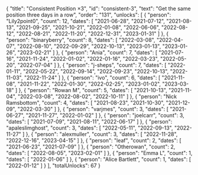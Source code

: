 {
  "title": "Consistent Position ×3",
  "id": "consistent-3",
  "text": "Get the same position three days in a row",
  "order": "131",
  "unlocks": [
    {
      "person": "Lily2point0",
      "count": 12,
      "dates": [
        "2021-06-28",
        "2021-07-12",
        "2021-08-13",
        "2021-09-25",
        "2021-10-21",
        "2022-01-08",
        "2022-06-06",
        "2022-08-12",
        "2022-08-21",
        "2022-11-20",
        "2022-12-31",
        "2023-01-31"
      ]
    },
    {
      "person": "binaryberry",
      "count": 8,
      "dates": [
        "2022-03-08",
        "2022-04-07",
        "2022-08-10",
        "2022-09-29",
        "2022-10-13",
        "2023-01-13",
        "2023-01-26",
        "2023-02-21"
      ]
    },
    {
      "person": "Ania",
      "count": 7,
      "dates": [
        "2021-07-16",
        "2021-11-24",
        "2022-01-02",
        "2022-01-16",
        "2022-03-23",
        "2022-05-20",
        "2022-07-04"
      ]
    },
    {
      "person": "j-sheps",
      "count": 7,
      "dates": [
        "2022-01-11",
        "2022-05-22",
        "2022-09-14",
        "2022-09-23",
        "2022-10-13",
        "2022-11-03",
        "2022-11-24"
      ]
    },
    {
      "person": "ivo",
      "count": 6,
      "dates": [
        "2021-11-08",
        "2021-11-22",
        "2022-01-30",
        "2022-02-25",
        "2023-01-02",
        "2023-03-18"
      ]
    },
    {
      "person": "Rowan M",
      "count": 5,
      "dates": [
        "2021-10-13",
        "2021-11-04",
        "2022-03-08",
        "2022-08-02",
        "2022-10-11"
      ]
    },
    {
      "person": "Nick Ramsbottom",
      "count": 4,
      "dates": [
        "2021-08-23",
        "2021-10-30",
        "2021-12-09",
        "2022-03-30"
      ]
    },
    {
      "person": "varjmes",
      "count": 3,
      "dates": [
        "2021-06-27",
        "2021-11-27",
        "2022-01-02"
      ]
    },
    {
      "person": "joelcarr",
      "count": 3,
      "dates": [
        "2021-07-09",
        "2021-08-11",
        "2022-06-17"
      ]
    },
    {
      "person": "apaleslimghost",
      "count": 3,
      "dates": [
        "2022-05-11",
        "2022-09-13",
        "2022-11-27"
      ]
    },
    {
      "person": "alexmuller",
      "count": 3,
      "dates": [
        "2022-11-28",
        "2022-12-16",
        "2023-04-15"
      ]
    },
    {
      "person": "leaf",
      "count": 2,
      "dates": [
        "2021-06-23",
        "2021-07-09"
      ]
    },
    {
      "person": "Otherowan",
      "count": 2,
      "dates": [
        "2022-08-05",
        "2023-02-01"
      ]
    },
    {
      "person": "Emma L",
      "count": 1,
      "dates": [
        "2022-01-06"
      ]
    },
    {
      "person": "Alice Bartlett",
      "count": 1,
      "dates": [
        "2022-01-12"
      ]
    }
  ],
  "totalUnlocks": 67
}